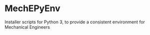 # MechEPyEnv
Installer scripts for Python 3, to provide a consistent environment for Mechanical Engineers
